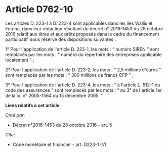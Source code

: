 # Article D762-10

Les articles D. 223-1 à D. 223-4 sont applicables dans les îles Wallis et Futuna, dans leur rédaction résultant du décret n°
2016-1453 du 28 octobre 2016 relatif aux titres et aux prêts proposés dans le cadre du financement participatif, sous réserve
des dispositions suivantes : 

1° Pour l'application de l'article D. 223-1, les mots : “ numéro SIREN ” sont remplacés par les mots : “ numéro du répertoire
des entreprises applicable localement ” ; 

2° Pour l'application de l'article D. 223-2, les mots : “ 2,5 millions d'euros ” sont remplacés par les mots : “ 300 millions
de francs CFP ” ; 

3° Pour l'application de l'article D. 223-4, les mots : “ à l'article L. 512-1 du code des assurances ” sont remplacés par
les mots : “ au 3° de l'article 1er de la loi n° 2005-1564 du 15 décembre 2005. ”

**Liens relatifs à cet article**

_Créé par_:

  - Décret n°2016-1453 du 28 octobre 2016 - art. 5

_Cite_:

  - Code monétaire et financier - art. D223-1 (V)
